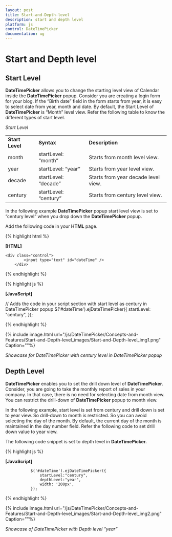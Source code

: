 ```yaml
---
layout: post
title: Start-and-Depth-level
description: start and depth level
platform: js
control: DateTimePicker
documentation: ug
---
```


# Start and Depth level

## Start Level

**DateTimePicker** allows you to change the starting level view of Calendar inside the **DateTimePicker** popup. Consider you are creating a login form for your blog. If the “Birth date” field in the form starts from year, it is easy to select date from year, month and date. By default, the Start Level of **DateTimePicker** is “Month” level view. Refer the following table to know the different types of start level.

_Start Level_

<table>
<tr>
<td>
<b>Start Level</b></td><td>
<b>Syntax</b></td><td>
<b>Description</b></td></tr>
<tr>
<td>
month</td><td>
startLevel: “month”</td><td>
Starts from month level view.</td></tr>
<tr>
<td>
year</td><td>
startLevel: “year”</td><td>
Starts from year level view.</td></tr>
<tr>
<td>
decade</td><td>
startLevel: “decade”</td><td>
Starts from year decade level view.</td></tr>
<tr>
<td>
century</td><td>
startLevel: “century”</td><td>
Starts from century level view.</td></tr>
</table>


In the following example **DateTimePicker** popup start level view is set to “century level” when you drop down the **DateTimePicker** popup.

Add the following code in your **HTML** page.

{% highlight html %}

  **[HTML]**
  
  	<div class="control">
	        <input type="text" id="dateTime" />
	    </div>

  {% endhighlight %}


  {% highlight js %}

  **[JavaScript]**
  
  // Adds the code in your script section with start level as century in DateTimePicker popup
	        $('#dateTime').ejDateTimePicker({
	            startLevel: "century",
	        });

  {% endhighlight %}

{% include image.html url="/js/DateTimePicker/Concepts-and-Features/Start-and-Depth-level_images/Start-and-Depth-level_img1.png" Caption=""%}

_Showcase for DateTimePicker with century level in DateTimePicker popup_

## Depth Level

**DateTimePicker** enables you to set the drill down level of **DateTimePicker**. Consider, you are going to take the monthly report of sales in your company. In that case, there is no need for selecting date from month view. You can restrict the drill-down of **DateTimePicker** popup to month view.

In the following example, start level is set from century and drill down is set to year view. So drill-down to month is restricted. So you can avoid selecting the day of the month. By default, the current day of the month is maintained in the day number field. Refer the following code to set drill down value to year view.

The following code snippet is set to depth level in **DateTimePicker.**



{% highlight js %}

**[JavaScript]**

               $('#dateTime').ejDateTimePicker({  
                   startLevel:"century",
                   depthLevel:"year",
                   width: '200px', 
               });       


{% endhighlight %}



{% include image.html url="/js/DateTimePicker/Concepts-and-Features/Start-and-Depth-level_images/Start-and-Depth-level_img2.png" Caption=""%}

_Showcase of DateTimePicker with Depth level “year”_

